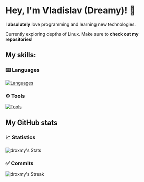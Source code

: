 # Hey, I'm Vladislav (Dreamy)! 👋

I **absolutely** love programming and learning new technologies.

Currently exploring depths of Linux. Make sure to **check out my repositories**!

## My skills:

### ⌨️ Languages

[![Languages](https://skillicons.dev/icons?i=py,rust,bash,lua,cpp,html,css,js&perline=5)](https://skillicons.dev)

### ⚙️ Tools

[![Tools](https://skillicons.dev/icons?i=git,linux,github,docker,vscode,neovim)](https://skillicons.dev)

## My GitHub stats

### 📈 Statistics
![drxxmy's Stats](https://github-readme-stats.vercel.app/api?username=drxxmy&show_icons=true&count_private=true&theme=transparent)

### ✅ Commits
![drxxmy's Streak](https://github-readme-streak-stats.herokuapp.com/?user=drxxmy&theme=transparent)
